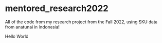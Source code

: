 # mentored_research2022
All of the code from my research project from the Fall 2022, using SKU data from anatunai in Indonesia!

Hello World